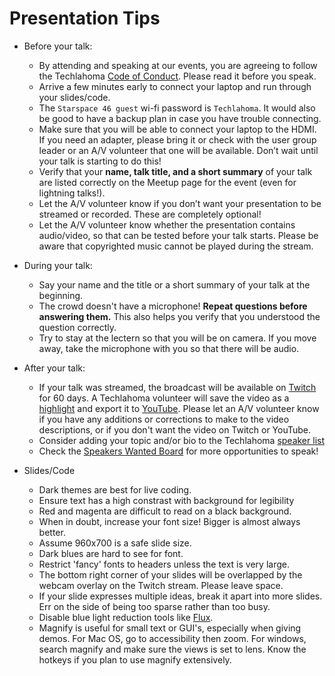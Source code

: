 # Presentation Tips
* Before your talk:
  * By attending and speaking at our events, you are agreeing to follow the Techlahoma [Code of Conduct](https://www.techlahoma.org/code-of-conduct). Please read it before you speak.
  * Arrive a few minutes early to connect your laptop and run through your slides/code.
  * The `Starspace 46 guest` wi-fi password is `Techlahoma`. It would also be good to have a backup plan in case you have trouble connecting.
  * Make sure that you will be able to connect your laptop to the HDMI. If you need an adapter, please bring it or check with the user group leader or an A/V volunteer that one will be available. Don’t wait until your talk is starting to do this!
  * Verify that your **name, talk title, and a short summary** of your talk are listed correctly on the Meetup page for the event (even for lightning talks!).
  * Let the A/V volunteer know if you don’t want your presentation to be streamed or recorded. These are completely optional!
  * Let the A/V volunteer know whether the presentation contains audio/video, so that can be tested before your talk starts. Please be aware that copyrighted music cannot be played during the stream.
* During your talk:
  * Say your name and the title or a short summary of your talk at the beginning.
  * The crowd doesn't have a microphone! **Repeat questions before answering them.** This also helps you verify that you understood the question correctly.
  * Try to stay at the lectern so that you will be on camera. If you move away, take the microphone with you so that there will be audio.
* After your talk:
  * If your talk was streamed, the broadcast will be available on [Twitch](https://www.twitch.tv/techlahoma/videos?filter=archives&sort=time) for 60 days. A Techlahoma volunteer will save the video as a [highlight](https://www.twitch.tv/techlahoma/videos?filter=highlights&sort=time) and export it to [YouTube](https://youtube.com/techlahoma). Please let an A/V volunteer know if you have any additions or corrections to make to the video descriptions, or if you don't want the video on Twitch or YouTube.
  * Consider adding your topic and/or bio to the Techlahoma [speaker list](https://github.com/techlahoma/user-groups/blob/master/SPEAKERS-AND-TOPICS.md)
  * Check the [Speakers Wanted Board](https://speakers-wanted.techlahoma.org/) for more opportunities to speak!

* Slides/Code
  * Dark themes are best for live coding.
  * Ensure text has a high constrast with background for legibility
  * Red and magenta are difficult to read on a black background.
  * When in doubt, increase your font size! Bigger is almost always better.
  * Assume 960x700 is a safe slide size.
  * Dark blues are hard to see for font.
  * Restrict 'fancy' fonts to headers unless the text is very large.
  * The bottom right corner of your slides will be overlapped by the webcam overlay on the Twitch stream. Please leave space.
  * If your slide expresses multiple ideas, break it apart into more slides. Err on the side of being too sparse rather than too busy.
  * Disable blue light reduction tools like [Flux](https://justgetflux.com/).
  * Magnify is useful for small text or GUI's, especially when giving demos. For Mac OS, go to accessibility then zoom. For windows, search magnify and make sure the views is set to lens. Know the hotkeys if you plan to use magnify extensively.
